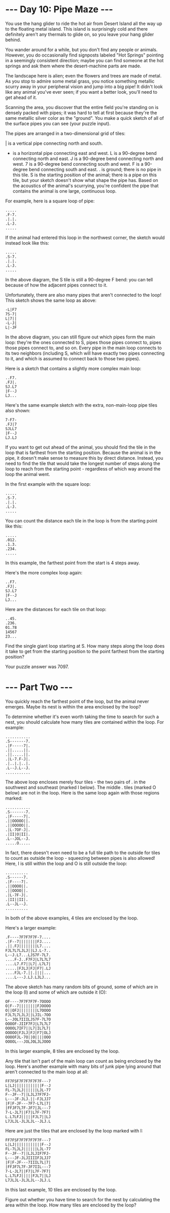 # --- Day 10: Pipe Maze ---
You use the hang glider to ride the hot air from Desert Island all the way up to the floating metal island. This island is surprisingly cold and there definitely aren't any thermals to glide on, so you leave your hang glider behind.

You wander around for a while, but you don't find any people or animals. However, you do occasionally find signposts labeled "Hot Springs" pointing in a seemingly consistent direction; maybe you can find someone at the hot springs and ask them where the desert-machine parts are made.

The landscape here is alien; even the flowers and trees are made of metal. As you stop to admire some metal grass, you notice something metallic scurry away in your peripheral vision and jump into a big pipe! It didn't look like any animal you've ever seen; if you want a better look, you'll need to get ahead of it.

Scanning the area, you discover that the entire field you're standing on is densely packed with pipes; it was hard to tell at first because they're the same metallic silver color as the "ground". You make a quick sketch of all of the surface pipes you can see (your puzzle input).

The pipes are arranged in a two-dimensional grid of tiles:

| is a vertical pipe connecting north and south.
- is a horizontal pipe connecting east and west.
L is a 90-degree bend connecting north and east.
J is a 90-degree bend connecting north and west.
7 is a 90-degree bend connecting south and west.
F is a 90-degree bend connecting south and east.
. is ground; there is no pipe in this tile.
S is the starting position of the animal; there is a pipe on this tile, but your sketch doesn't show what shape the pipe has.
Based on the acoustics of the animal's scurrying, you're confident the pipe that contains the animal is one large, continuous loop.

For example, here is a square loop of pipe:
```
.....
.F-7.
.|.|.
.L-J.
.....
```
If the animal had entered this loop in the northwest corner, the sketch would instead look like this:
```
.....
.S-7.
.|.|.
.L-J.
.....
```
In the above diagram, the S tile is still a 90-degree F bend: you can tell because of how the adjacent pipes connect to it.

Unfortunately, there are also many pipes that aren't connected to the loop! This sketch shows the same loop as above:
```
-L|F7
7S-7|
L|7||
-L-J|
L|-JF
```
In the above diagram, you can still figure out which pipes form the main loop: they're the ones connected to S, pipes those pipes connect to, pipes those pipes connect to, and so on. Every pipe in the main loop connects to its two neighbors (including S, which will have exactly two pipes connecting to it, and which is assumed to connect back to those two pipes).

Here is a sketch that contains a slightly more complex main loop:
```
..F7.
.FJ|.
SJ.L7
|F--J
LJ...
```
Here's the same example sketch with the extra, non-main-loop pipe tiles also shown:
```
7-F7-
.FJ|7
SJLL7
|F--J
LJ.LJ
```
If you want to get out ahead of the animal, you should find the tile in the loop that is farthest from the starting position. Because the animal is in the pipe, it doesn't make sense to measure this by direct distance. Instead, you need to find the tile that would take the longest number of steps along the loop to reach from the starting point - regardless of which way around the loop the animal went.

In the first example with the square loop:
```
.....
.S-7.
.|.|.
.L-J.
.....
```
You can count the distance each tile in the loop is from the starting point like this:
```
.....
.012.
.1.3.
.234.
.....
```
In this example, the farthest point from the start is 4 steps away.

Here's the more complex loop again:
```
..F7.
.FJ|.
SJ.L7
|F--J
LJ...
```
Here are the distances for each tile on that loop:
```
..45.
.236.
01.78
14567
23...
```
Find the single giant loop starting at S. How many steps along the loop does it take to get from the starting position to the point farthest from the starting position?

Your puzzle answer was 7097.

# --- Part Two ---
You quickly reach the farthest point of the loop, but the animal never emerges. Maybe its nest is within the area enclosed by the loop?

To determine whether it's even worth taking the time to search for such a nest, you should calculate how many tiles are contained within the loop. For example:
```
...........
.S-------7.
.|F-----7|.
.||.....||.
.||.....||.
.|L-7.F-J|.
.|..|.|..|.
.L--J.L--J.
...........
```
The above loop encloses merely four tiles - the two pairs of . in the southwest and southeast (marked I below). The middle . tiles (marked O below) are not in the loop. Here is the same loop again with those regions marked:
```
...........
.S-------7.
.|F-----7|.
.||OOOOO||.
.||OOOOO||.
.|L-7OF-J|.
.|II|O|II|.
.L--JOL--J.
.....O.....
```
In fact, there doesn't even need to be a full tile path to the outside for tiles to count as outside the loop - squeezing between pipes is also allowed! Here, I is still within the loop and O is still outside the loop:
```
..........
.S------7.
.|F----7|.
.||OOOO||.
.||OOOO||.
.|L-7F-J|.
.|II||II|.
.L--JL--J.
..........
```
In both of the above examples, 4 tiles are enclosed by the loop.

Here's a larger example:
```
.F----7F7F7F7F-7....
.|F--7||||||||FJ....
.||.FJ||||||||L7....
FJL7L7LJLJ||LJ.L-7..
L--J.L7...LJS7F-7L7.
....F-J..F7FJ|L7L7L7
....L7.F7||L7|.L7L7|
.....|FJLJ|FJ|F7|.LJ
....FJL-7.||.||||...
....L---J.LJ.LJLJ...
```
The above sketch has many random bits of ground, some of which are in the loop (I) and some of which are outside it (O):
```
OF----7F7F7F7F-7OOOO
O|F--7||||||||FJOOOO
O||OFJ||||||||L7OOOO
FJL7L7LJLJ||LJIL-7OO
L--JOL7IIILJS7F-7L7O
OOOOF-JIIF7FJ|L7L7L7
OOOOL7IF7||L7|IL7L7|
OOOOO|FJLJ|FJ|F7|OLJ
OOOOFJL-7O||O||||OOO
OOOOL---JOLJOLJLJOOO
```
In this larger example, 8 tiles are enclosed by the loop.

Any tile that isn't part of the main loop can count as being enclosed by the loop. Here's another example with many bits of junk pipe lying around that aren't connected to the main loop at all:
```
FF7FSF7F7F7F7F7F---7
L|LJ||||||||||||F--J
FL-7LJLJ||||||LJL-77
F--JF--7||LJLJ7F7FJ-
L---JF-JLJ.||-FJLJJ7
|F|F-JF---7F7-L7L|7|
|FFJF7L7F-JF7|JL---7
7-L-JL7||F7|L7F-7F7|
L.L7LFJ|||||FJL7||LJ
L7JLJL-JLJLJL--JLJ.L
```
Here are just the tiles that are enclosed by the loop marked with I:
```
FF7FSF7F7F7F7F7F---7
L|LJ||||||||||||F--J
FL-7LJLJ||||||LJL-77
F--JF--7||LJLJIF7FJ-
L---JF-JLJIIIIFJLJJ7
|F|F-JF---7IIIL7L|7|
|FFJF7L7F-JF7IIL---7
7-L-JL7||F7|L7F-7F7|
L.L7LFJ|||||FJL7||LJ
L7JLJL-JLJLJL--JLJ.L
```
In this last example, 10 tiles are enclosed by the loop.

Figure out whether you have time to search for the nest by calculating the area within the loop. How many tiles are enclosed by the loop?